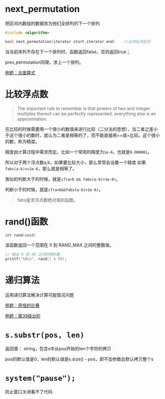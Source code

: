 # next_permutation

把区间内数组的数据改为他们全排列的下一个排列

```c++
#include <algorithm>

bool next_permutation(iterator start,iterator end)    //左闭右开区间
```
当当前序列不存在下一个排列时，函数返回false，否则返回true；

prev_permutation同理，求上一个排列。

[例题：古堡算式](C语言_B组省赛真题/2012年第三届C_B组蓝桥杯省赛真题/02.古堡算式.cpp)

# 比较浮点数

> The important rule to remember is that powers of two and integer multiples thereof can be perfectly represented. everything else is an approximation.

在比较的时候需要用一个很小的数值来进行比较（二分法的思想），当二者之差小于这个很小的数时，就认为二者是相等的了，而不能直接用==或=比较。这个很小的数，称为精度。

精度由计算过程中需求而定。比如一个常用的精度为`1e-6`，也就是`0.000001`。

所以对于两个浮点数a,b，如果要比较大小，那么常常会设置一个精度
如果`fabs(a-b)<=1e-6`，那么就是相等了。 

类似的判断大于的时候，就是`if(a>b && fabs(a-b)>1e-6)`。

判断小于的时候，就是`if(a<b&&fabs(a-b)>1e-6)`。

> fabs是求浮点数绝对值的函数。

# rand()函数

```c
int rand(void)
```

该函数返回一个范围在 0 到 RAND_MAX 之间的整数值。

```c++
// 输出 0 到 49 之间的随机数
printf("%d\n", rand() % 50);
```

# 递归算法

运用递归算法解决计算可能情况问题

[例题：奇怪的比赛](C语言_B组省赛真题\2012年第三届C_B组\04.奇怪的比赛.cpp)

[例题：第39级台阶](C语言_B组省赛真题\2013年第四届C_B组\03.第39级台阶.cpp)

#  `s.substr(pos, len)`

返回值： string，包含s中从pos开始的len个字符的拷贝

pos的默认值是0，len的默认值是s.size() - pos，即不加参数会默认拷贝整个s

# `system("pause");`

防止窗口关闭看不了代码
